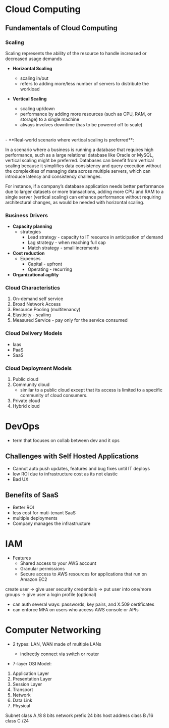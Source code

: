 
# Cloud Computing

## Fundamentals of Cloud Computing

### Scaling

Scaling represents the ability of the resource to handle increased or decreased usage demands
- **Horizontal Scaling**
  - scaling in/out 
  - refers to adding more/less number of servers to distribute the workload

- **Vertical Scaling**
  - scaling up/down 
  - performance by adding more resources (such as CPU, RAM, or storage) to a single machine
  - always involves downtime (has to be powered off to scale)
<br>
- **Real-world scenario where vertical scaling is preferred**:

In a scenario where a business is running a database that requires high performance, such as a large relational database like Oracle or MySQL, vertical scaling might be preferred. Databases can benefit from vertical scaling because it simplifies data consistency and query execution without the complexities of managing data across multiple servers, which can introduce latency and consistency challenges.

For instance, if a company’s database application needs better performance due to larger datasets or more transactions, adding more CPU and RAM to a single server (vertical scaling) can enhance performance without requiring architectural changes, as would be needed with horizontal scaling.

### Business Drivers

- **Capacity planning**
  - strategies
    * Lead strategy - capacity to IT resource in anticipation of demand
    * Lag strategy - when reaching full cap
    * Match strategy - small increments
- **Cost reduction**
  * Expenses
    * Capital - upfront
    * Operating - recurring
- **Organizational agility**

### Cloud Characteristics

1. On-demand self service
2. Broad Network Access
3. Resource Pooling (multitenancy)
4. Elasticity - scaling
5. Measured Service - pay only for the service consumed

### Cloud Delivery Models

- Iaas
- PaaS
- SaaS

### Cloud Deployment Models

1. Public cloud
2. Community cloud
   - similar to a public cloud except that its access is limited to a specific community of cloud consumers.
3. Private cloud
4. Hybrid cloud 

# DevOps

- term that focuses on collab between dev and it ops

## Challenges with Self Hosted Applications

- Cannot auto push updates, features and bug fixes until IT deploys
- low ROI due to infrastructure cost as its not elastic
- Bad UX

## Benefits of SaaS

- Better ROI
- less cost for muti-tenant SaaS
- multiple deployments
- Company manages the infrastructure

# IAM

- Features
  - Shared access to your AWS account
  - Granular permissions
  - Secure access to AWS resources for applications that run on Amazon EC2

create user -> give user security credentials -> put user into one/more groups -> give user a login profile (optional)

- can auth several ways: passwords, key pairs, and X.509 certificates
- can enforce MFA on users who access AWS console or APIs

# Computer Networking

- 2 types: LAN, WAN made of multiple LANs
  - indirectly connect via switch or router
  
- 7-layer OSI Model:
1. Application Layer
2. Presentation Layer
3. Session Layer
4. Transport
5. Network
6. Data Link
7. Physical

Subnet
class A /8 8 bits network prefix 24 bits host address
class B /16
class C /24


